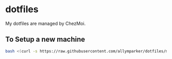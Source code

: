 # dotfiles

My dotfiles are managed by ChezMoi.

## To Setup a new machine

```bash
bash <(curl -s https://raw.githubusercontent.com/allymparker/dotfiles/main/install.sh)    
```